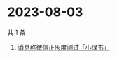 # 2023-08-03

共 1 条

<!-- BEGIN ZHIHUSEARCH -->
<!-- 最后更新时间 Thu Aug 03 2023 04:10:14 GMT+0800 (China Standard Time) -->
1. [消息称微信正灰度测试「小绿书」](https://www.zhihu.com/search?q=消息称微信正灰度测试「小绿书」)
<!-- END ZHIHUSEARCH -->
